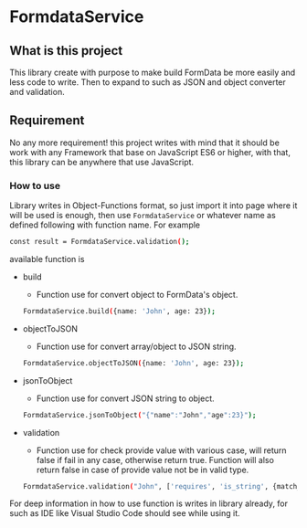 # FormdataService

## What is this project
This library create with purpose to make build FormData be more easily and less code to write. 
Then to expand to such as JSON and object converter and validation.

## Requirement
No any more requirement! this project writes with mind that it should be work with any Framework that base on JavaScript ES6
or higher, with that, this library can be anywhere that use JavaScript.

### How to use
Library writes in Object-Functions format, so just import it into page where it will be used is enough, 
then use `FormdataService` or whatever name as defined following with function name. For example

```bash
const result = FormdataService.validation();
```

available function is 
* build
    - Function use for convert object to FormData's object. 
    
    ``` bash
    FormdataService.build({name: 'John', age: 23});
    ```
* objectToJSON
    - Function use for convert array/object to JSON string.
    
    ```bash
    FormdataService.objectToJSON({name: 'John', age: 23});
    ```
* jsonToObject
    - Function use for convert JSON string to object.
    
    ```bash
    FormdataService.jsonToObject("{"name":"John","age":23}");
    ```
* validation
    - Function use for check provide value with various case, will return false if fail in any case, otherwise return true. Function will also return false in case of provide value not be in valid type.
    
    ```bash
    FormdataService.validation("John", ['requires', 'is_string', {match_to: 'John'}]);
    ```

For deep information in how to use function is writes in library already, for such as IDE like Visual Studio Code should see while using it.
